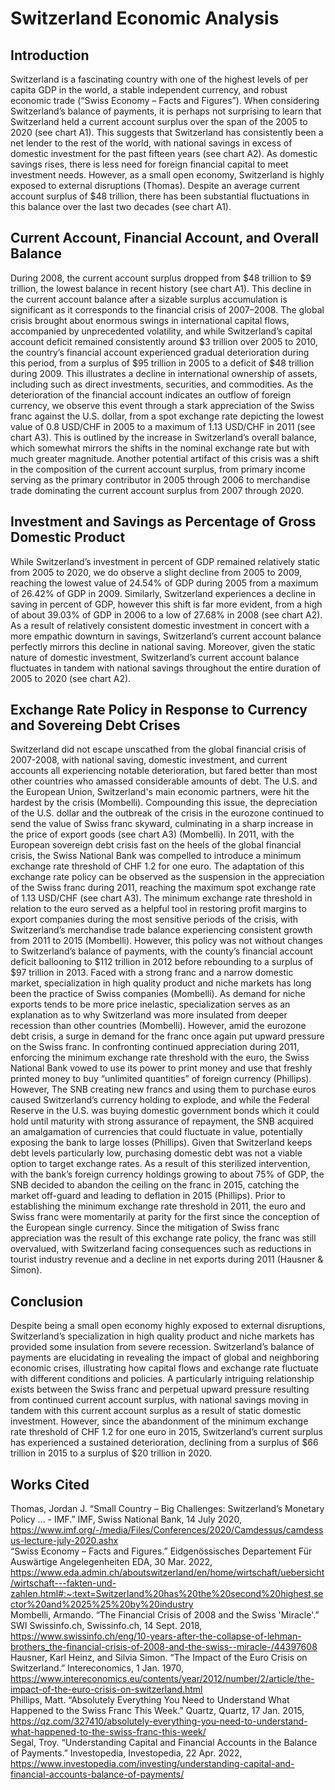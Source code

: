# Switzerland Economic Analysis
## Introduction
Switzerland is a fascinating country with one of the highest levels of per capita GDP in the world, a stable independent currency, and robust economic trade (“Swiss Economy – Facts and Figures”). When considering Switzerland’s balance of payments, it is perhaps not surprising to learn that Switzerland held a current account surplus over the span of the 2005 to 2020 (see chart A1). This suggests that Switzerland has consistently been a net lender to the rest of the world, with national savings in excess of domestic investment for the past fifteen years (see chart A2). As domestic savings rises, there is less need for foreign financial capital to meet investment needs. However, as a small open economy, Switzerland is highly exposed to external disruptions (Thomas). Despite an average current account surplus of $48 trillion, there has been substantial fluctuations in this balance over the last two decades (see chart A1).
## Current Account, Financial Account, and Overall Balance
During 2008, the current account surplus dropped from $48 trillion to $9 trillion, the lowest balance in recent history (see chart A1). This decline in the current account balance after a sizable surplus accumulation is significant as it corresponds to the financial crisis of 2007–2008. The global crisis brought about enormous swings in international capital flows, accompanied by unprecedented volatility, and while Switzerland’s capital account deficit remained consistently around $3 trillion over 2005 to 2010, the country’s financial account experienced gradual deterioration during this period, from a surplus of $95 trillion in 2005 to a deficit of $48 trillion during 2009. This illustrates a decline in international ownership of assets, including such as direct investments, securities, and commodities. As the deterioration of the financial account indicates an outflow of foreign currency, we observe this event through a stark appreciation of the Swiss franc against the U.S. dollar, from a spot exchange rate depicting the lowest value of 0.8 USD/CHF in 2005 to a maximum of 1.13 USD/CHF in 2011 (see chart A3). This is outlined by the increase in Switzerland’s overall balance, which somewhat mirrors the shifts in the nominal exchange rate but with much greater magnitude. Another potential artifact of this crisis was a shift in the composition of the current account surplus, from primary income serving as the primary contributor in 2005 through 2006 to merchandise trade dominating the current account surplus from 2007 through 2020.
## Investment and Savings as Percentage of Gross Domestic Product
While Switzerland’s investment in percent of GDP remained relatively static from 2005 to 2020, we do observe a slight decline from 2005 to 2009, reaching the lowest value of 24.54% of GDP during 2005 from a maximum of 26.42% of GDP in 2009. Similarly, Switzerland experiences a decline in saving in percent of GDP, however this shift is far more evident, from a high of about 39.03% of GDP in 2006 to a low of 27.68% in 2008 (see chart A2). As a result of relatively consistent domestic investment in concert with a more empathic downturn in savings, Switzerland’s current account balance perfectly mirrors this decline in national saving. Moreover, given the static nature of domestic investment, Switzerland’s current account balance fluctuates in tandem with national savings throughout the entire duration of 2005 to 2020 (see chart A2).
## Exchange Rate Policy in Response to Currency and Sovereing Debt Crises        	
Switzerland did not escape unscathed from the global financial crisis of 2007-2008, with national saving, domestic investment, and current accounts all experiencing notable deterioration, but fared better than most other countries who amassed considerable amounts of debt. The U.S. and the European Union, Switzerland's main economic partners, were hit the hardest by the crisis (Mombelli). Compounding this issue, the depreciation of the U.S. dollar and the outbreak of the crisis in the eurozone continued to send the value of Swiss franc skyward, culminating in a sharp increase in the price of export goods (see chart A3) (Mombelli).
In 2011, with the European sovereign debt crisis fast on the heels of the global financial crisis, the Swiss National Bank was compelled to introduce a minimum exchange rate threshold of CHF 1.2 for one euro. The adaptation of this exchange rate policy can be observed as the suspension in the appreciation of the Swiss franc during 2011, reaching the maximum spot exchange rate of 1.13 USD/CHF (see chart A3). The minimum exchange rate threshold in relation to the euro served as a helpful tool in restoring profit margins to export companies during the most sensitive periods of the crisis, with Switzerland’s merchandise trade balance experiencing consistent growth from 2011 to 2015 (Mombelli). However, this policy was not without changes to Switzerland’s balance of payments, with the county’s financial account deficit ballooning to $112 trillion in 2012 before rebounding to a surplus of $97 trillion in 2013. Faced with a strong franc and a narrow domestic market, specialization in high quality product and niche markets has long been the practice of Swiss companies (Mombelli). As demand for niche exports tends to be more price inelastic, specialization serves as an explanation as to why Switzerland was more insulated from deeper recession than other countries (Mombelli).
However, amid the eurozone debt crisis, a surge in demand for the franc once again put upward pressure on the Swiss franc. In confronting continued appreciation during 2011, enforcing the minimum exchange rate threshold with the euro, the Swiss National Bank vowed to use its power to print money and use that freshly printed money to buy “unlimited quantities” of foreign currency (Phillips). However, The SNB creating new francs and using them to purchase euros caused Switzerland’s currency holding to explode, and while the Federal Reserve in the U.S. was buying domestic government bonds which it could hold until maturity with strong assurance of repayment, the SNB acquired an amalgamation of currencies that could fluctuate in value, potentially exposing the bank to large losses (Phillips). Given that Switzerland keeps debt levels particularly low, purchasing domestic debt was not a viable option to target exchange rates. As a result of this sterilized intervention, with the bank’s foreign currency holdings growing to about 75% of GDP, the SNB decided to abandon the ceiling on the franc in 2015, catching the market off-guard and leading to deflation in 2015 (Phillips). Prior to establishing the minimum exchange rate threshold in 2011, the euro and Swiss franc were momentarily at parity for the first since the conception of the European single currency. Since the mitigation of Swiss franc appreciation was the result of this exchange rate policy, the franc was still overvalued, with Switzerland facing consequences such as reductions in tourist industry revenue and a decline in net exports during 2011 (Hausner & Simon).
## Conclusion
Despite being a small open economy highly exposed to external disruptions, Switzerland’s specialization in high quality product and niche markets has provided some insulation from severe recession. Switzerland’s balance of payments are elucidating in revealing the impact of global and neighboring economic crises, illustrating how capital flows and exchange rate fluctuate with different conditions and policies. A particularly intriguing relationship exists between the Swiss franc and perpetual upward pressure resulting from continued current account surplus, with national savings moving in tandem with this current account surplus as a result of static domestic investment. However, since the abandonment of the  minimum exchange rate threshold of CHF 1.2 for one euro in 2015, Switzerland’s current surplus has experienced a sustained deterioration, declining from a surplus of $66 trillion in 2015 to a surplus of $20 trillion in 2020.
## Works Cited
Thomas, Jordan J. “Small Country – Big Challenges: Switzerland’s Monetary Policy ... - IMF.” IMF, Swiss National Bank, 14 July 2020,
https://www.imf.org/-/media/Files/Conferences/2020/Camdessus/camdessus-lecture-july-2020.ashx <br/>
“Swiss Economy – Facts and Figures.” Eidgenössisches Departement Für Auswärtige Angelegenheiten EDA, 30 Mar. 2022, https://www.eda.admin.ch/aboutswitzerland/en/home/wirtschaft/uebersicht/wirtschaft---fakten-und-zahlen.html#:~:text=Switzerland%20has%20the%20second%20highest,sector%20and%2025%25%20by%20industry <br/>
Mombelli, Armando. “The Financial Crisis of 2008 and the Swiss 'Miracle'.” SWI Swissinfo.ch, Swissinfo.ch, 14 Sept. 2018, https://www.swissinfo.ch/eng/10-years-after-the-collapse-of-lehman-brothers_the-financial-crisis-of-2008-and-the-swiss--miracle-/44397608 <br/>
Hausner, Karl Heinz, and Silvia Simon. “The Impact of the Euro Crisis on Switzerland.” Intereconomics, 1 Jan. 1970, https://www.intereconomics.eu/contents/year/2012/number/2/article/the-impact-of-the-euro-crisis-on-switzerland.html <br/>
Phillips, Matt. “Absolutely Everything You Need to Understand What Happened to the Swiss Franc This Week.” Quartz, Quartz, 17 Jan. 2015, https://qz.com/327410/absolutely-everything-you-need-to-understand-what-happened-to-the-swiss-franc-this-week/ <br/>
Segal, Troy. “Understanding Capital and Financial Accounts in the Balance of Payments.” Investopedia, Investopedia, 22 Apr. 2022, https://www.investopedia.com/investing/understanding-capital-and-financial-accounts-balance-of-payments/ 
